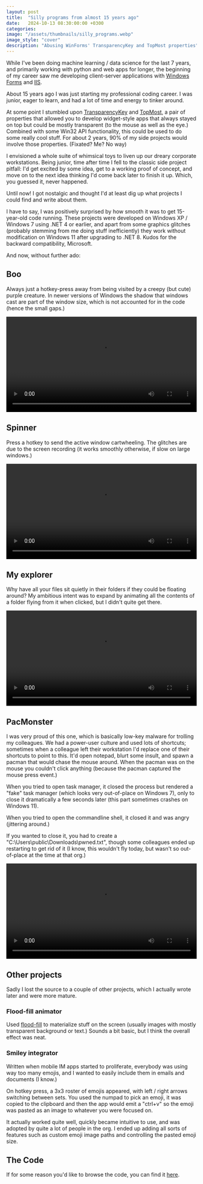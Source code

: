 ```yaml
---
layout: post
title:  "Silly programs from almost 15 years ago"
date:   2024-10-13 08:30:00:00 +0300
categories:
image: "/assets/thumbnails/silly_programs.webp"
image_style: "cover"
description: "Abusing WinForms' TransparencyKey and TopMost properties"
---
```


While I've been doing machine learning / data science for the last 7 years,
and primarily working with python and web apps for longer, the beginning
of my career saw me developing client-server applications with [Windows Forms](https://en.wikipedia.org/wiki/Windows_Forms)
and [IIS](https://en.wikipedia.org/wiki/Internet_Information_Services).

About 15 years ago I was just starting my professional coding career. I was junior, eager to learn, and had a lot of time and energy to tinker around.

At some point I stumbled upon [TransparencyKey](https://learn.microsoft.com/en-us/dotnet/api/system.windows.forms.form.transparencykey?view=windowsdesktop-8.0) and [TopMost](https://learn.microsoft.com/en-us/dotnet/api/system.windows.forms.form.topmost?view=windowsdesktop-8.0), 
a pair of properties that allowed you to develop widget-style apps that always stayed on top
but could be mostly transparent (to the mouse as well as the eye.) Combined with some Win32 API functionality, this could be used to do some really cool stuff. For about 2 years, 90% of my side projects would involve those properties. (Fixated? Me? No way)

I envisioned a whole suite of whimsical toys to liven up our dreary corporate workstations. Being junior, time after time I fell to the classic side project pitfall: I'd
get excited by some idea, get to a working proof of concept, and move on to the next idea thinking I'd come back later to finish it up. Which, you guessed it, never happened.

Until now! I got nostalgic and thought I'd at least dig up what projects I could find and write about them.

I have to say, I was positively surprised by how smooth it was to get 15-year-old code running. These projects were developed
on Windows XP / Windows 7 using .NET 4 or earlier, and apart from some graphics glitches (probably stemming from me doing stuff inefficiently) they work without modification
on Windows 11 after upgrading to .NET 8. Kudos for the backward compatibility, Microsoft.

And now, without further ado:

## Boo
Always just a hotkey-press away from being visited by a creepy (but cute) purple creature. In newer versions of Windows
the shadow that windows cast are part of the window size, which is not accounted for in the code (hence the small gaps.)

<video src="/assets/silly-programs/boo.mp4" controls="controls" style="width: 100%;"></video><br/>


## Spinner
Press a hotkey to send the active window cartwheeling. The glitches are due to the screen recording (it works smoothly otherwise, if slow on large windows.)

<video src="/assets/silly-programs/spinner.mp4" controls="controls" style="width: 100%;"></video><br/>

## My explorer
Why have all your files sit quietly in their folders if they could be floating around? My ambitious intent was to expand by animating all the contents of a folder flying from it when clicked, but I didn't quite get there. 

<video src="/assets/silly-programs/myexplorer.mp4" controls="controls" style="width: 100%;"></video><br/>

## PacMonster
I was very proud of this one, which is basically low-key malware for trolling my colleagues.
We had a power-user culture and used lots of shortcuts; sometimes when a colleague left their workstation I'd replace one of their
shortcuts to point to this. It'd open notepad, blurt some insult, and spawn a pacman that would chase the mouse around. When the pacman was
on the mouse you couldn't click anything (because the pacman captured the mouse press event.)

When you tried to open task manager, it closed the process but rendered a "fake" task manager (which looks very out-of-place on Windows 7), only to close it dramatically a few seconds later (this part sometimes crashes on Windows 11).

When you tried to open the commandline shell, it closed it and was angry (jittering around.)

If you wanted to close it, you had to create a "C:\Users\public\Downloads\pwned.txt", though some colleagues ended up restarting to get rid of it (I know, this wouldn't fly today, but wasn't so out-of-place at the time at that org.)

<video src="/assets/silly-programs/pacmonster.mp4" controls="controls" style="width: 100%;"></video><br/>

## Other projects
Sadly I lost the source to a couple of other projects, which I actually wrote later and were more mature.

### Flood-fill animator
Used [flood-fill](https://en.wikipedia.org/wiki/Flood_fill) to materialize stuff on the screen (usually images with mostly transparent background or text.) Sounds a bit basic, but I think the overall effect was neat.

### Smiley integrator
Written when mobile IM apps started to proliferate, everybody was using way too many emojis, and I wanted to easily include them in emails and documents (I know.)

On hotkey press, a 3x3 roster of emojis appeared, with left / right arrows switching between sets. You used the numpad to pick an emoji, it was copied to the clipboard and then the app would emit a "ctrl+v" so the emoji was pasted as an image to whatever you were focused on.

It actually worked quite well, quickly became intuitive to use, and was adopted by quite a lot of people in the org. I ended up adding all sorts of features such as custom emoji image paths and controlling the pasted emoji size.

## The Code
If for some reason you'd like to browse the code, you can find it [here](https://github.com/andersource/silly-programs-15-years).


